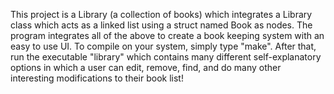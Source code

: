 This project is a Library (a collection of books) which integrates a Library class which acts as a linked list using a struct named Book as nodes.  The program integrates all of the above to create a book keeping system with an easy to use UI.  To compile on your system, simply type "make".  After that, run the executable "library" which contains many different self-explanatory options in which a user can edit, remove, find, and do many other interesting modifications to their book list!